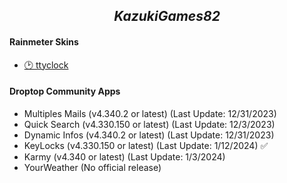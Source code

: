 <h2 align="center"><i>KazukiGames82</i></h2>
<h4><b>Rainmeter Skins</b></h4>
  
  - [🕑 ttyclock](https://github.com/KazukiGames/ttyclock-for-rainmeter/blob/main/README.md)

<h4><b>Droptop Community Apps</b></h4>

  - Multiples Mails (v4.340.2 or latest) (Last Update: 12/31/2023)
  - Quick Search (v4.330.150 or latest) (Last Update: 12/3/2023)
  - Dynamic Infos (v4.340.2 or latest) (Last Update: 12/31/2023)
  - KeyLocks (v4.330.150 or latest) (Last Update: 1/12/2024) ✅
  - Karmy (v4.340 or latest) (Last Update: 1/3/2024)
  - YourWeather (No official release)
